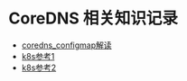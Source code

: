 # CoreDNS 相关知识记录

- [coredns_configmap解读](https://github.com/bertreyking/k8s/blob/master/coredns/corefile_%E8%A7%A3%E8%AF%BB.md)
- [k8s参考1](https://kubernetes.io/zh/docs/concepts/services-networking/dns-pod-service/)
- [k8s参考2](https://kubernetes.io/zh/docs/tasks/administer-cluster/dns-custom-nameservers/)
